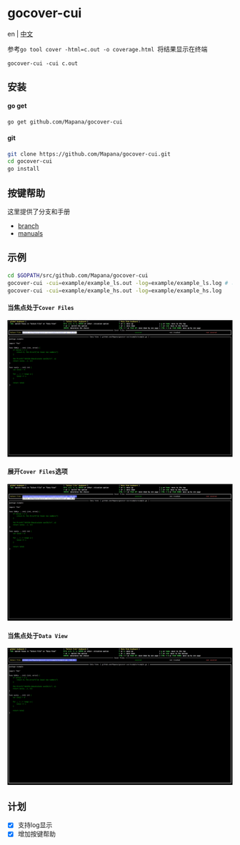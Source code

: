 # gocover-cui
en | [中文](https://github.com/Mapana/gocover-cui/blob/master/README-ZH.md)

参考`go tool cover -html=c.out -o coverage.html `将结果显示在终端
```
gocover-cui -cui c.out
```

## 安装
#### go get
``` bash
go get github.com/Mapana/gocover-cui
```

#### git
``` bash
git clone https://github.com/Mapana/gocover-cui.git
cd gocover-cui
go install
```

## 按键帮助
这里提供了分支和手册
- [branch](https://github.com/Mapana/gocover-cui/tree/key-help)
- [manuals](https://github.com/Mapana/gocover-cui/wiki)

## 示例
``` bash
cd $GOPATH/src/github.com/Mapana/gocover-cui
gocover-cui -cui=example/example_ls.out -log=example/example_ls.log # 可以单独运行 -cui 或 -log
gocover-cui -cui=example/example_hs.out -log=example/example_hs.log
```

#### 当焦点处于`Cover Files`
![image](https://github.com/Mapana/gocover-cui/blob/master/gocover-cui-1.png)

#### 展开`Cover Files`选项
![image](https://github.com/Mapana/gocover-cui/blob/master/gocover-cui-2.png)

#### 当焦点处于`Data View`
![image](https://github.com/Mapana/gocover-cui/blob/master/gocover-cui-3.png)

## 计划
- [x] 支持log显示
- [x] 增加按键帮助